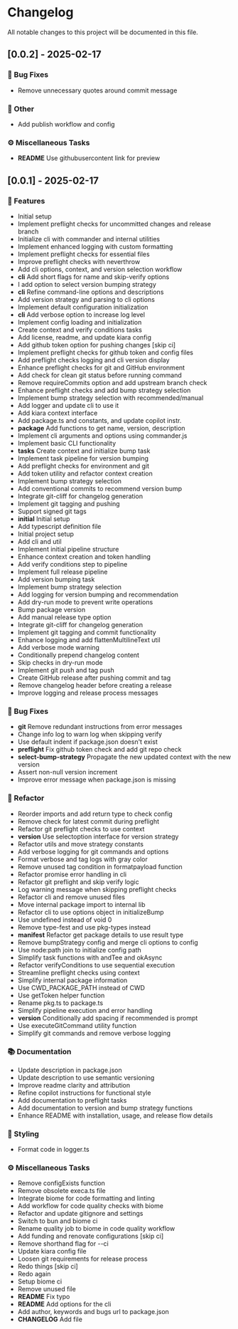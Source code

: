 # Changelog

All notable changes to this project will be documented in this file.

## [0.0.2] - 2025-02-17

### 🐛 Bug Fixes

- Remove unnecessary quotes around commit message

### 💼 Other

- Add publish workflow and config

### ⚙️ Miscellaneous Tasks

- **README** Use githubusercontent link for preview

## [0.0.1] - 2025-02-17

### 🚀 Features

- Initial setup
- Implement preflight checks for uncommitted changes and release branch
- Initialize cli with commander and internal utilities
- Implement enhanced logging with custom formatting
- Implement preflight checks for essential files
- Improve preflight checks with neverthrow
- Add cli options, context, and version selection workflow
- **cli** Add short flags for name and skip-verify options
- I add option to select version bumping strategy
- **cli** Refine command-line options and descriptions
- Add version strategy and parsing to cli options
- Implement default configuration initialization
- **cli** Add verbose option to increase log level
- Implement config loading and initialization
- Create context and verify conditions tasks
- Add license, readme, and update kiara config
- Add github token option for pushing changes [skip ci]
- Implement preflight checks for github token and config files
- Add preflight checks logging and cli version display
- Enhance preflight checks for git and GitHub environment
- Add check for clean git status before running command
- Remove requireCommits option and add upstream branch check
- Enhance preflight checks and add bump strategy selection
- Implement bump strategy selection with recommended/manual
- Add logger and update cli to use it
- Add kiara context interface
- Add package.ts and constants, and update copilot instr.
- **package** Add functions to get name, version, description
- Implement cli arguments and options using commander.js
- Implement basic CLI functionality
- **tasks** Create context and initialize bump task
- Implement task pipeline for version bumping
- Add preflight checks for environment and git
- Add token utility and refactor context creation
- Implement bump strategy selection
- Add conventional commits to recommend version bump
- Integrate git-cliff for changelog generation
- Implement git tagging and pushing
- Support signed git tags
- **initial** Initial setup
- Add typescript definition file
- Initial project setup
- Add cli and util
- Implement initial pipeline structure
- Enhance context creation and token handling
- Add verify conditions step to pipeline
- Implement full release pipeline
- Add version bumping task
- Implement bump strategy selection
- Add logging for version bumping and recommendation
- Add dry-run mode to prevent write operations
- Bump package version
- Add manual release type option
- Integrate git-cliff for changelog generation
- Implement git tagging and commit functionality
- Enhance logging and add flattenMultilineText util
- Add verbose mode warning
- Conditionally prepend changelog content
- Skip checks in dry-run mode
- Implement git push and tag push
- Create GitHub release after pushing commit and tag
- Remove changelog header before creating a release
- Improve logging and release process messages

### 🐛 Bug Fixes

- **git** Remove redundant instructions from error messages
- Change info log to warn log when skipping verify
- Use default indent if package.json doesn't exist
- **preflight** Fix github token check and add git repo check
- **select-bump-strategy** Propagate the new updated context with the new version
- Assert non-null version increment
- Improve error message when package.json is missing

### 🚜 Refactor

- Reorder imports and add return type to check config
- Remove check for latest commit during preflight
- Refactor git preflight checks to use context
- **version** Use selectoption interface for version strategy
- Refactor utils and move strategy constants
- Add verbose logging for git commands and options
- Format verbose and tag logs with gray color
- Remove unused tag condition in formatpayload function
- Refactor promise error handling in cli
- Refactor git preflight and skip verify logic
- Log warning message when skipping preflight checks
- Refactor cli and remove unused files
- Move internal package import to internal lib
- Refactor cli to use options object in initializeBump
- Use undefined instead of void 0
- Remove type-fest and use pkg-types instead
- **manifest** Refactor get package details to use result type
- Remove bumpStrategy config and merge cli options to config
- Use node:path join to initialize config path
- Simplify task functions with andTee and okAsync
- Refactor verifyConditions to use sequential execution
- Streamline preflight checks using context
- Simplify internal package information
- Use CWD_PACKAGE_PATH instead of CWD
- Use getToken helper function
- Rename pkg.ts to package.ts
- Simplify pipeline execution and error handling
- **version** Conditionally add spacing if recommended is prompt
- Use executeGitCommand utility function
- Simplify git commands and remove verbose logging

### 📚 Documentation

- Update description in package.json
- Update description to use semantic versioning
- Improve readme clarity and attribution
- Refine copilot instructions for functional style
- Add documentation to preflight tasks
- Add documentation to version and bump strategy functions
- Enhance README with installation, usage, and release flow details

### 🎨 Styling

- Format code in logger.ts

### ⚙️ Miscellaneous Tasks

- Remove configExists function
- Remove obsolete execa.ts file
- Integrate biome for code formatting and linting
- Add workflow for code quality checks with biome
- Refactor and update gitignore and settings
- Switch to bun and biome ci
- Rename quality job to biome in code quality workflow
- Add funding and renovate configurations [skip ci]
- Remove shorthand flag for --ci
- Update kiara config file
- Loosen git requirements for release process
- Redo things [skip ci]
- Redo again
- Setup biome ci
- Remove unused file
- **README** Fix typo
- **README** Add options for the cli
- Add author, keywords and bugs url to package.json
- **CHANGELOG** Add file

